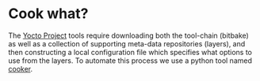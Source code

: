 # Cook what?
The [Yocto Project](https://www.yoctoproject.org) tools require downloading
both the tool-chain (bitbake) as well as a collection of supporting meta-data
repositories (layers), and then constructing a local configuration file which
specifies what options to use from the layers. To automate this process we use
a python tool named [cooker](https://github.com/cpb-/yocto-cooker).
